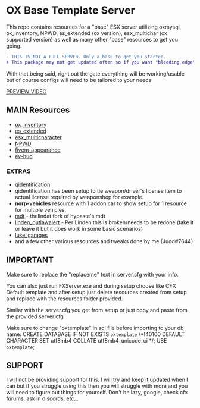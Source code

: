 # OX Base Template Server
This repo contains resources for a "base" ESX server utilizing oxmysql, ox_inventory, NPWD, es_extended (ox version), esx_multichar (ox supported version) as well as many other "base" resources to get you going.

```diff
- THIS IS NOT A FULL SERVER. Only a base to get you started.
+ This package may not get updated often so if you want "bleeding edge" updates you will need to do yourself.
```

With that being said, right out the gate everything will be working/usable but of course configs will need to be tailored to your needs.

[PREVIEW VIDEO](https://www.youtube.com/watch?v=mCVBKO9b_J8)

## MAIN Resources
* [ox_inventory](https://github.com/overextended/ox_inventory)
* [es_extended](https://github.com/overextended/es_extended)
* [esx_multicharacter](https://github.com/thelindat/esx_multicharacter)
* [NPWD](https://github.com/project-error/npwd)
* [fivem-appearance](https://github.com/ZiggyJoJo/brp-fivem-appearance)
* [ev-hud](https://github.com/EntityEvolution/ev-hud)

### EXTRAS
* [qidentification](https://github.com/katotekii/qidentification)
* qidentification has been setup to tie weapon/driver's license item to actual license required by weaponshop for example.
* **norp-vehicles** resource with 1 addon car to show setup for 1 resource for multiple vehicles.
* [mdt](https://github.com/thelindat/mdt) - thelindat fork of hypaste's mdt
* [linden_outlawalert](https://github.com/thelindat/linden_outlawalert) - Per Linden this is broken/needs to be redone (take it or leave it but it does work in some basic scenarios)
* [luke_garages](https://github.com/LukeWasTakenn/luke_garages)
* and a few other various resources and tweaks done by me (Judd#7644)

## IMPORTANT
Make sure to replace the "replaceme" text in server.cfg with your info.

You can also just run FXServer.exe and during setup choose like CFX Default template and after setup
just delete resources created from setup and replace with the resources folder provided.

Similar with the server.cfg you get from setup or just copy and paste from the provided server.cfg

Make sure to change "oxtemplate" in sql file before importing to your db name:
CREATE DATABASE IF NOT EXISTS `oxtemplate` /*!40100 DEFAULT CHARACTER SET utf8mb4 COLLATE utf8mb4_unicode_ci */;
USE `oxtemplate`;

## SUPPORT
I will not be providing support for this. I will try and keep it updated when I can but if you struggle using this then you will struggle with more and you will need to figure out things for yourself. Don't be lazy, google, check cfx forums, ask in discords, etc...


